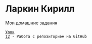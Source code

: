 # Ларкин Кирилл
Мои домашние задания


<code>[Урок 12](KiryaLar.github.io/lesson_12/ "Моя ДЗ") - Работа с репозиторием на GitHub
</code>

